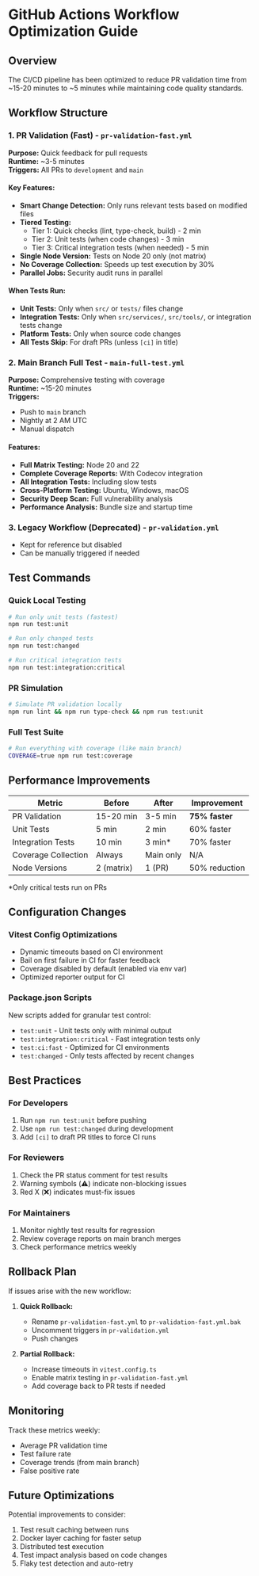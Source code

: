 # GitHub Actions Workflow Optimization Guide

## Overview

The CI/CD pipeline has been optimized to reduce PR validation time from ~15-20 minutes to ~5 minutes while maintaining code quality standards.

## Workflow Structure

### 1. PR Validation (Fast) - `pr-validation-fast.yml`
**Purpose:** Quick feedback for pull requests  
**Runtime:** ~3-5 minutes  
**Triggers:** All PRs to `development` and `main`

#### Key Features:
- **Smart Change Detection:** Only runs relevant tests based on modified files
- **Tiered Testing:** 
  - Tier 1: Quick checks (lint, type-check, build) - 2 min
  - Tier 2: Unit tests (when code changes) - 3 min
  - Tier 3: Critical integration tests (when needed) - 5 min
- **Single Node Version:** Tests on Node 20 only (not matrix)
- **No Coverage Collection:** Speeds up test execution by 30%
- **Parallel Jobs:** Security audit runs in parallel

#### When Tests Run:
- **Unit Tests:** Only when `src/` or `tests/` files change
- **Integration Tests:** Only when `src/services/`, `src/tools/`, or integration tests change
- **Platform Tests:** Only when source code changes
- **All Tests Skip:** For draft PRs (unless `[ci]` in title)

### 2. Main Branch Full Test - `main-full-test.yml`
**Purpose:** Comprehensive testing with coverage  
**Runtime:** ~15-20 minutes  
**Triggers:** 
- Push to `main` branch
- Nightly at 2 AM UTC
- Manual dispatch

#### Features:
- **Full Matrix Testing:** Node 20 and 22
- **Complete Coverage Reports:** With Codecov integration
- **All Integration Tests:** Including slow tests
- **Cross-Platform Testing:** Ubuntu, Windows, macOS
- **Security Deep Scan:** Full vulnerability analysis
- **Performance Analysis:** Bundle size and startup time

### 3. Legacy Workflow (Deprecated) - `pr-validation.yml`
- Kept for reference but disabled
- Can be manually triggered if needed

## Test Commands

### Quick Local Testing
```bash
# Run only unit tests (fastest)
npm run test:unit

# Run only changed tests
npm run test:changed

# Run critical integration tests
npm run test:integration:critical
```

### PR Simulation
```bash
# Simulate PR validation locally
npm run lint && npm run type-check && npm run test:unit
```

### Full Test Suite
```bash
# Run everything with coverage (like main branch)
COVERAGE=true npm run test:coverage
```

## Performance Improvements

| Metric | Before | After | Improvement |
|--------|--------|-------|-------------|
| PR Validation | 15-20 min | 3-5 min | **75% faster** |
| Unit Tests | 5 min | 2 min | 60% faster |
| Integration Tests | 10 min | 3 min* | 70% faster |
| Coverage Collection | Always | Main only | N/A |
| Node Versions | 2 (matrix) | 1 (PR) | 50% reduction |

*Only critical tests run on PRs

## Configuration Changes

### Vitest Config Optimizations
- Dynamic timeouts based on CI environment
- Bail on first failure in CI for faster feedback
- Coverage disabled by default (enabled via env var)
- Optimized reporter output for CI

### Package.json Scripts
New scripts added for granular test control:
- `test:unit` - Unit tests only with minimal output
- `test:integration:critical` - Fast integration tests only
- `test:ci:fast` - Optimized for CI environments
- `test:changed` - Only tests affected by recent changes

## Best Practices

### For Developers
1. Run `npm run test:unit` before pushing
2. Use `npm run test:changed` during development
3. Add `[ci]` to draft PR titles to force CI runs

### For Reviewers
1. Check the PR status comment for test results
2. Warning symbols (⚠️) indicate non-blocking issues
3. Red X (❌) indicates must-fix issues

### For Maintainers
1. Monitor nightly test results for regression
2. Review coverage reports on main branch merges
3. Check performance metrics weekly

## Rollback Plan

If issues arise with the new workflow:

1. **Quick Rollback:**
   - Rename `pr-validation-fast.yml` to `pr-validation-fast.yml.bak`
   - Uncomment triggers in `pr-validation.yml`
   - Push changes

2. **Partial Rollback:**
   - Increase timeouts in `vitest.config.ts`
   - Enable matrix testing in `pr-validation-fast.yml`
   - Add coverage back to PR tests if needed

## Monitoring

Track these metrics weekly:
- Average PR validation time
- Test failure rate
- Coverage trends (from main branch)
- False positive rate

## Future Optimizations

Potential improvements to consider:
1. Test result caching between runs
2. Docker layer caching for faster setup
3. Distributed test execution
4. Test impact analysis based on code changes
5. Flaky test detection and auto-retry